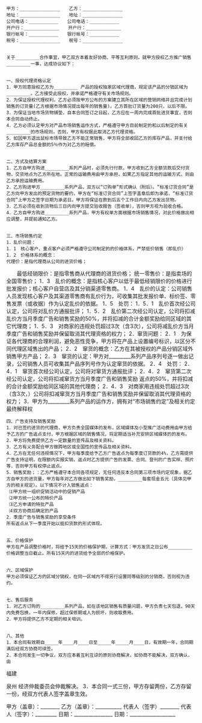 
 


    甲方：_______________　　乙方：_______________
    地址：_______________　　地址：_______________
    公司电话：___________　　公司电话：___________
    开户行：_____________　　开户行：_____________
    银行帐号：___________　　银行帐号：___________
    税号：_______________　　税号：_______________


    关于_________合作事宜，甲乙双方本着友好协商、平等互利原则，就甲方授权乙方推广销售_________一事，达成协议如下：


    一、授权代理资格认定
    1．甲方同意授权乙方为_________ 产品的授权独家区域代理商，规定该产品的分销区域为 _________。乙方接受此授权，并承诺严格遵守有关市场规则。
    2．为保证授权代理权利，乙方必须按甲方公布的方案建立其所在区域的营销网络并且完成计划销售的订货量(乙方根据市场情况提出每年的销售量)。乙方首批订货量为200只，以后不限。
    3．为保证当地市场货物铺垫，自本合同签订之日起，乙方应在一周内完成首批进货事宜，否则本合同自动终止。
    4．乙方必须认定甲方对产品市场销售运作方式，严格遵守甲方目前制定的和以后制定的有关_________的市场规则，否则，甲方有权据此取消乙方代理资格。
    5．如因甲方退出鼠标市场导致乙方不能正常销售，甲方将全部收回乙方的库存产品，并支付给乙方库存产品总金额的5％作为对乙方的赔偿。


    二、方式及结算方案
    1．乙方自甲方购进_________系列产品时，必须先行付款，甲方收到乙方全额货款后交付货物，交货地点为乙方所在地。正常的运输费用由甲方承担，如果乙方指定其他的运输方式，则由乙方承担运输费用。
    2．乙方购进甲方_________系列产品，双方以“订购单”形式确认（附后）。“标准订货合同”是乙方向甲方发出的预定货物的要约，甲方在“标准订货合同”上签字盖章后即为承诺，“标准订货合同”上甲方之签字日期为承诺日。甲方将保证在款到后五个工作日内向乙方发出货物。
    3．乙方必须在收到货物后三日内向甲方提交验收报告（签收单），否则甲方视为验收合格。
    4．乙方自甲方购进_________系列产品，甲方有权单方面根据市场销售情况，对此价格做出相应调整，并提前通知乙方。


    三、市场销售约定
    1．乱价问题：
    1．1　核心客户、重点客户必须严格遵守公司制定的的价格体系，严禁低价销售（即乱价）
    1．2　价格体系的概念：
    代理价：是指代理商从公司的进货价格；


　　最低经销限价：是指零售商从代理商的进货价格；
    统一零售价：是指卖场的全国零售价；
    1．3　乱价的概念：是指核心客户以低于最低经销限价的价格进行批发报价；核心客户自营店及其分销渠道零售商。
    1．4　乱价的认定：公司销售人员发现核心客户及其渠道零售商有乱价行为，可收集其批发报价单、标价签、零售发票（或收据）作为认定乱价的依据。
    1．5　处罚：
    1．5．1　乱价首次经公司认定，公司将对乱价方通报批评；
    1．5．2　乱价第二次经公司认定，公司将扣减乱价方当月季度广告和销售奖励的50%，并将扣减的合计金额奖励给同区域的其它代理商；
    1．5．3　对商家的违规处罚超过3次（含3次），公司将减乱价方当月季度广告和销售奖励并保留取消其代理资格的权力；
    2．窜货问题：
    2．1　为保证各代理商的合理利润，避免恶性竞争，甲方将在产品上设置编号标识，以区分不同代理区域售出的产品；
    2．2　窜货的概念：乙方在其被授权的产品分销区域外销售甲方产品；
    2．3　窜货的认定：甲方对_________系列产品序列号逐一做出记录，公司销售人员可收集其产品序列号作为认定窜货的依据。
    2．4　处罚：
    2．4．1　窜货首次经公司认定，公司将对窜货方通报批评；
    2．4．2　窜货第二次经公司认定，公司将扣减窜货方当月季度广告和销售奖励
    返点的50%，并将扣减的合计金额奖励给同区域的其他代理商；
    2．4．3　对商家用违规处罚超过3次（含3次，）公司将扣减窜货方当月季度广告和销售奖励并保留取消其代理资格的权力；
    3．甲方为_________系列产品的运作方，拥有对“市场销售约定”及相关约定最终解释权


    四、广告支持及销售奖励
    1．对已签约进货的代理商，甲方负责全国媒体的发布，区域媒体及小型推广活动费用由甲方给予乙方的广告返点支付，甲方根据区域的销售情况，将定期适当补充安排区域媒体的的发布。
    2．甲方将免费提供乙方一定数量的宣传品及相关资料。
    3．乙方有义务配合甲方做跨地区或全国性的宣传品及相关资料。
    4．乙方在无任何违规情况下，甲方每季度给予乙方广告返点为每季度订货款的4%，乙方需提供广告支持证明，在限额内实报实销，返点时乙方提供广告的发票、合同、登刊的广告实样、照片等，否则甲方有权停止返点。
    5．销售奖励；：乙方严格遵守本合同各项规定，无任何违反本合同第三项市场约定现象，据乙方自甲方的进货量，甲方每年对乙方做出如下销售奖励，_________每套现金五元（具体见甲方的相关规定）。以下情况不计入销售返点：
     ⑴甲方统一组织促销活动中的促销产品
     ⑵甲方统一公布的特价产品
     ⑶乙方申请的特批产品
     ⑷双方协商后确定的产品
    2．季度广告与销售奖励的享受条件
    所有返点从下一季度开始以抵扣货款的形式体现。


    五、价格保护
    甲方在产品调整价格时，将给予15天的价格保护期，计算方式：甲方发货之日公布_________价格调整当日截止。所有15天内的进货给予全部的价格保护。


    六、区域保护
    甲方必须保证乙方的区域分销权，在同一区域内不得另行设置同等级别的分销商，否则视为违约。


    七、售后服务
    1．对乙方订购的_________系列产品，如在该地区销售有质量问题，甲方负责七天包退，90天内免费包换，一年内保修，超过保修期或人为损坏，则收取费用。
    2．甲方将提供乙方不定期的相关培训。


    八、其他
    1．本合同有效期自_____年____月____日至_____年_____月____日，有效期一年，合同期满后经双方协商可续签。
    2．本合同发生一切争议，双方应本着互利互谅的原则协商解决，如协商不能解决，双方确认，由
福建

泉州
经济仲裁委员会仲裁解决。
    3．本合同一式三份，甲方存留两份，乙方存留一份，经双方代表人签字盖章生效。


 


甲方（盖章）：________    乙方（盖章）：___________
代表人（签字）________    代表人（签字）：_________
日期：________________    日期：___________________
 


 

 
 
 
 
 
  


  
 

  


  


  
 
 
 
 

